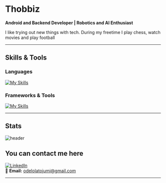 # Thobbiz  

**Android and Backend Developer | Robotics and AI Enthusiast**  

I like trying out new things with tech. During my freetime I play chess, watch movies and play football

---

##  Skills & Tools  

### Languages  
[![My Skills](https://skillicons.dev/icons?i=c,java,kotlin,go,python,html,css&perline=6)](https://skillicons.dev)  

### Frameworks & Tools  
[![My Skills](https://skillicons.dev/icons?i=androidstudio,gradle,bash,git,github,linux,vscode,mysql,mongodb,postgresql,docker,vim&perline=6)](https://skillicons.dev)  

---

##  Stats
![header](https://capsule-render.vercel.app/api?type=wave&color=auto&height=300&section=header&text=capsule%20render&fontSize=90)


## You can contact me here  

[![LinkedIn](https://img.shields.io/badge/LinkedIn-0077B5?style=for-the-badge&logo=linkedin&logoColor=white)](https://www.linkedin.com/in/oluwantojumi-odelola-6020a1203/)  
📧 **Email:** odelolatojumi@gmail.com 

---
